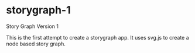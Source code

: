 # storygraph-1
Story Graph Version 1

This is the first attempt to create a storygraph app.
It uses svg.js to create a node based story graph.
